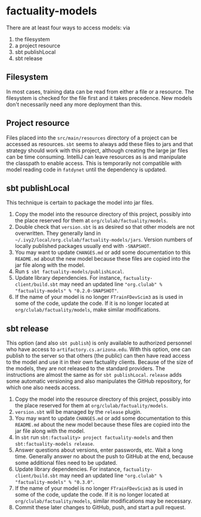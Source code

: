# factuality-models

There are at least four ways to access models: via

1. the filesystem
1. a project resource
1. sbt publishLocal
1. sbt release

## Filesystem

In most cases, training data can be read from either a file or a resource.  The filesystem is checked for the file
first and it takes precedence.  New models don't necessarily need any more deployment than this.

## Project resource

Files placed into the `src/main/resources` directory of a project can be accessed as resources.  `sbt` seems to always
add these files to jars and that strategy should work with this project, although creating the large jar files can be time
consuming.  IntelliJ can leave resources as is and manipulate the classpath to enable access.  This is temporarily
not compatible with model reading code in `fatdynet` until the dependency is updated.

## sbt publishLocal

This technique is certain to package the model into jar files.  

1. Copy the model into the resource directory of this project, possibly into the place reserved for them at
`org/clulab/factuality/models`.
1. Double check that `version.sbt` is as desired so that other models are not overwritten.  They generally land in
`~/.ivy2/local/org.clulab/factuality-models/jars`.  Version numbers of locally published packages usually end with
`-SNAPSHOT`.
1. You may want to update `CHANGES.md` or add some documentation to this `README.md` about the new model because
these files are copied into the jar file along with the model.
1. Run `$ sbt factuality-models/publishLocal`.
1. Update library dependencies.  For instance, `factuality-client/build.sbt` may need an updated line
`"org.clulab" % "factuality-models" % "0.2.0-SNAPSHOT"`.
1. If the name of your model is no longer `FTrainFDevScim3` as is used in some of the code, update the code.
If it is no longer located at `org/clulab/factuality/models`, make similar modifications.

## sbt release

This option (and also `sbt publish`) is only available to authorized personnel who have access to
`artifactory.cs.arizona.edu`.  With this option, one can publish to the server so that others (the public)
can then have read access to the model and use it in their own factuality clients.  Because of the size
of the models, they are not released to the standard providers.  The instructions are almost the same as
for `sbt publishLocal`.  `release` adds some automatic versioning and also manipulates the GitHub repository,
for which one also needs access.

1. Copy the model into the resource directory of this project, possibly into the place reserved for them at
`org/clulab/factuality/models`.
1. `version.sbt` will be managed by the `release` plugin.
1. You may want to update `CHANGES.md` or add some documentation to this `README.md` about the new model because
these files are copied into the jar file along with the model.
1. In `sbt` run `sbt:factuality> project factuality-models` and then `sbt:factuality-models release`.
1. Answer questions about versions, enter passwords, etc.  Wait a long time.  Generally answer no about
the push to GitHub at the end, because some additional files need to be updated.
1. Update library dependencies.  For instance, `factuality-client/build.sbt` may need an updated line
`"org.clulab" % "factuality-models" % "0.3.0"`.
1. If the name of your model is no longer `FTrainFDevScim3` as is used in some of the code, update the code.
If it is no longer located at `org/clulab/factuality/models`, similar modifications may be necessary.
1. Commit these later changes to GitHub, push, and start a pull request.
